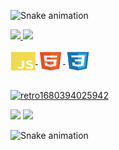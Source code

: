 <div> 
 
  
 
  ![Snake animation](https://github.com/devemdobro/devemdobro/blob/output/github-contribution-grid-snake.svg)

</div>
   
<div>
   
   <a href="https://github.com/JLpensador">
   <img height="180em" src="https://github-readme-stats.vercel.app/api?username=JLpensador&show_icons=true&theme=synthwave&include_all_commits=true&count_private=true"/>
   <img height="180em" src="https://github-readme-stats.vercel.app/api/top-langs/?username=JLpensador&layout=compact&langs_count=6&theme=merko"/>

</div>
<div style="display: inline_block"><br>
  <img align="center" alt="Js" height="30" width="40" src="https://raw.githubusercontent.com/devicons/devicon/master/icons/javascript/javascript-plain.svg">
  <img align="center" alt="HTML" height="30" width="40" src="https://raw.githubusercontent.com/devicons/devicon/master/icons/html5/html5-original.svg">
  <img align="center" alt="CSS" height="30" width="40" src="https://raw.githubusercontent.com/devicons/devicon/master/icons/css3/css3-original.svg">
</div>
 
 <br>
 


 ![retro1680394025942](https://user-images.githubusercontent.com/127153172/229323722-56c1e173-a8de-464c-acb3-8a8ceb9d01dc.gif)

<div> 
  <a href="https://www.instagram.com/joao_luiz_ou_algo_assim/" target="_blank"><img src="https://img.shields.io/badge/-Instagram-%23E4405F?style=for-the-badge&logo=instagram&logoColor=white" target="_blank"></a>
  <a href = "mailto:joaoluizborgesmorais@gmail.com"><img src="https://img.shields.io/badge/-Gmail-%23333?style=for-the-badge&logo=gmail&logoColor=white" target="_blank"></a>
  
 
  ![Snake animation](https://github.com/devemdobro/devemdobro/blob/output/github-contribution-grid-snake.svg)

</div>
